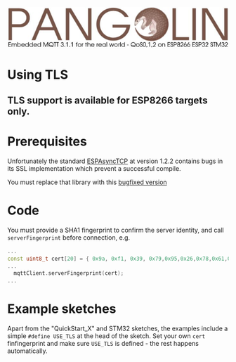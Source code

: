 ![plainhdr](../assets/pangoplain.jpg)
# Using TLS

## TLS support is available for ESP8266 targets only.

# Prerequisites

Unfortunately the standard [ESPAsyncTCP](https://github.com/me-no-dev/ESPAsyncTCP) at version 1.2.2 contains bugs in its SSL implementation which prevent a successful compile.

You must replace that library with this [bugfixed version](https://github.com/philbowles/ESPAsyncTCP)

# Code

You must provide a SHA1 fingerprint to confirm the server identity, and call `serverFingerprint` before connection, e.g.

```cpp
...
const uint8_t cert[20] = { 0x9a, 0xf1, 0x39, 0x79,0x95,0x26,0x78,0x61,0xad,0x1d,0xb1,0xa5,0x97,0xba,0x65,0x8c,0x20,0x5a,0x9c,0xfa };
...
  mqttClient.serverFingerprint(cert);
...
```

# Example sketches

Apart from the "QuickStart_X" and STM32 sketches, the examples include a simple `#define USE_TLS` at the head of the sketch. Set your own `cert` finfingerprint and make sure `USE_TLS` is defined - the rest happens automatically.
